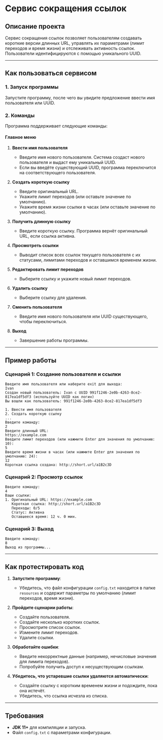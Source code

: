 # Сервис сокращения ссылок

## Описание проекта

Сервис сокращения ссылок позволяет пользователям создавать короткие версии длинных URL, управлять их параметрами (лимит переходов и время жизни) и отслеживать активность ссылок. Пользователи идентифицируются с помощью уникального UUID.

---

## Как пользоваться сервисом

### 1. Запуск программы
Запустите программу, после чего вы увидите предложение ввести имя пользователя или UUID.

### 2. Команды
Программа поддерживает следующие команды:

#### Главное меню

1. **Ввести имя пользователя**
    - Введите имя нового пользователя. Система создаст нового пользователя и выдаст ему уникальный UUID.
    - Если вы введёте существующий UUID, программа переключится на соответствующего пользователя.

2. **Создать короткую ссылку**
    - Введите оригинальный URL.
    - Укажите лимит переходов (или оставьте значение по умолчанию).
    - Укажите время жизни ссылки в часах (или оставьте значение по умолчанию).

3. **Получить длинную ссылку**
    - Введите короткую ссылку. Программа вернёт оригинальный URL, если ссылка активна.

4. **Просмотреть ссылки**
    - Выводит список всех ссылок текущего пользователя с их статусами, лимитами переходов и оставшимся временем жизни.

5. **Редактировать лимит переходов**
    - Выберите ссылку и укажите новый лимит переходов.

6. **Удалить ссылку**
    - Выберите ссылку для удаления.

7. **Сменить пользователя**
    - Введите имя нового пользователя или UUID существующего, чтобы переключиться.

8. **Выход**
    - Завершение работы программы.

---

## Пример работы

### Сценарий 1: Создание пользователя и ссылки
```
Введите имя пользователя или наберите exit для выхода:
Ivan
Создан новый пользователь: Ivan с UUID 991f1246-2e0b-4263-8ce2-817ea1df5df3 (используйте UUID как логин)
Вы вошли как пользователь: 991f1246-2e0b-4263-8ce2-817ea1df5df3

1. Ввести имя пользователя
2. Создать короткую ссылку
...
Введите команду:
2
Введите длинный URL:
https://example.com
Введите лимит переходов (или нажмите Enter для значения по умолчанию: 10):
5
Введите время жизни в часах (или нажмите Enter для значения по умолчанию: 24):
12
Короткая ссылка создана: http://short.url/a1B2c3D
```

### Сценарий 2: Просмотр ссылок
```
Введите команду:
4
Ваши ссылки:
1. Оригинальный URL: https://example.com
   Короткая ссылка: http://short.url/a1B2c3D
   Переходы: 0/5
   Статус: Активна
   Оставшееся время: 12 ч. 0 мин.
```

### Сценарий 3: Выход
```
Введите команду:
8
Выход из программы...
```

---

## Как протестировать код

1. **Запустите программу**:
    - Убедитесь, что файл конфигурации `config.txt` находится в папке `resources` и содержит параметры по умолчанию (лимит переходов, время жизни).

2. **Пройдите сценарии работы**:
    - Создайте пользователя.
    - Создайте несколько коротких ссылок.
    - Просмотрите список ссылок.
    - Измените лимит переходов.
    - Удалите ссылки.

3. **Обработайте ошибки**:
    - Введите некорректные данные (например, нечисловые значения для лимита переходов).
    - Попробуйте получить доступ к несуществующим ссылкам.

4. **Убедитесь, что устаревшие ссылки удаляются автоматически**:
    - Создайте ссылку с коротким временем жизни и подождите, пока она истечёт.
    - Убедитесь, что ссылка исчезла из списка.

---

## Требования
- **JDK 11+** для компиляции и запуска.
- Файл `config.txt` с параметрами конфигурации.
